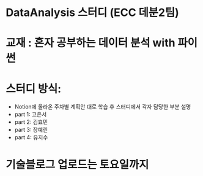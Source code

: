 # DataAnalysis 스터디 (ECC 데분2팀)


# 교재 : 혼자 공부하는 데이터 분석 with 파이썬


# 스터디 방식: 
- Notion에 올라온 주차별 계획안 대로 학습 후 스터디에서 각자 담당한 부분 설명
- part 1: 고은서
- part 2: 김효민
- part 3: 장예린
- part 4: 유지수

# 기술블로그 업로드는 토요일까지
